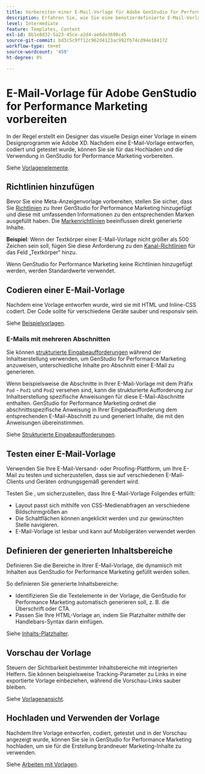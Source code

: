 ```yaml
---
title: Vorbereiten einer E-Mail-Vorlage für Adobe GenStudio for Performance Marketing
description: Erfahren Sie, wie Sie eine benutzerdefinierte E-Mail-Vorlage für Adobe GenStudio for Performance Marketing erstellen.
level: Intermediate
feature: Templates, Content
exl-id: 8b1e8d32-5a23-45ce-a2d4-ae6de3698c45
source-git-commit: bd3c5c9ff12c962d4123ac992fb74cd94e184172
workflow-type: tm+mt
source-wordcount: '459'
ht-degree: 0%

---
```


# E-Mail-Vorlage für Adobe GenStudio for Performance Marketing vorbereiten

In der Regel erstellt ein Designer das visuelle Design einer Vorlage in einem Designprogramm wie Adobe XD. Nachdem eine E-Mail-Vorlage entworfen, codiert und getestet wurde, können Sie sie für das Hochladen und die Verwendung in GenStudio for Performance Marketing vorbereiten.

Siehe [Vorlagenelemente](use-templates.md#template-elements).

## Richtlinien hinzufügen

Bevor Sie eine Meta-Anzeigenvorlage vorbereiten, stellen Sie sicher, dass Sie [Richtlinien](/help/user-guide/guidelines/overview.md) zu Ihrer GenStudio for Performance Marketing hinzugefügt und diese mit umfassenden Informationen zu den entsprechenden Marken ausgefüllt haben. Die [Markenrichtlinien](/help/user-guide/guidelines/brands.md) beeinflussen direkt generierte Inhalte.

**Beispiel**: Wenn der Textkörper einer E-Mail-Vorlage nicht größer als 500 Zeichen sein soll, fügen Sie diese Anforderung zu den [Kanal-Richtlinien](/help/user-guide/guidelines/brands.md#channel-guidelines) für das Feld „Textkörper“ hinzu.

Wenn GenStudio for Performance Marketing keine Richtlinien hinzugefügt werden, werden Standardwerte verwendet.

## Codieren einer E-Mail-Vorlage

Nachdem eine Vorlage entworfen wurde, wird sie mit HTML und Inline-CSS codiert. Der Code sollte für verschiedene Geräte sauber und responsiv sein.

Siehe [Beispielvorlagen](/help/user-guide/content/customize-template.md#template-examples).

### E-Mails mit mehreren Abschnitten

Sie können [strukturierte Eingabeaufforderungen](/help/user-guide/effective-prompts.md#structured-prompts) während der Inhaltserstellung verwenden, um GenStudio for Performance Marketing anzuweisen, unterschiedliche Inhalte pro Abschnitt einer E-Mail zu generieren.

Wenn beispielsweise die Abschnitte in Ihrer E-Mail-Vorlage mit dem Präfix `Pod` - `Pod1` und `Pod2` versehen sind, kann die strukturierte Aufforderung zur Inhaltserstellung spezifische Anweisungen für diese E-Mail-Abschnitte enthalten. GenStudio for Performance Marketing ordnet die abschnittsspezifische Anweisung in Ihrer Eingabeaufforderung dem entsprechenden E-Mail-Abschnitt zu und generiert Inhalte, die mit den Anweisungen übereinstimmen.

Siehe [Strukturierte Eingabeaufforderungen](/help/user-guide/effective-prompts.md#structured-prompts).

## Testen einer E-Mail-Vorlage

Verwenden Sie Ihre E-Mail-Versand- oder Proofing-Plattform, um Ihre E-Mail zu testen und sicherzustellen, dass sie auf verschiedenen E-Mail-Clients und Geräten ordnungsgemäß gerendert wird.

Testen Sie , um sicherzustellen, dass Ihre E-Mail-Vorlage Folgendes erfüllt:

* Layout passt sich mithilfe von CSS-Medienabfragen an verschiedene Bildschirmgrößen an
* Die Schaltflächen können angeklickt werden und zur gewünschten Stelle navigieren.
* E-Mail-Vorlage ist lesbar und kann auf Mobilgeräten verwendet werden

## Definieren der generierten Inhaltsbereiche

Definieren Sie die Bereiche in Ihrer E-Mail-Vorlage, die dynamisch mit Inhalten aus GenStudio for Performance Marketing gefüllt werden sollen.

So definieren Sie generierte Inhaltsbereiche:

* Identifizieren Sie die Textelemente in der Vorlage, die GenStudio for Performance Marketing automatisch generieren soll, z. B. die Überschrift oder CTA.
* Passen Sie Ihre HTML-Vorlage an, indem Sie Platzhalter mithilfe der Handlebars-Syntax darin einfügen.

Siehe [Inhalts-Platzhalter](/help/user-guide/content/customize-template.md#content-placeholders).

## Vorschau der Vorlage

Steuern der Sichtbarkeit bestimmter Inhaltsbereiche mit integrierten Helfern. Sie können beispielsweise Tracking-Parameter zu Links in eine exportierte Vorlage einbeziehen, während die Vorschau-Links sauber bleiben.

Siehe [Vorlagenansicht](/help/user-guide/content/customize-template.md#template-preview).

## Hochladen und Verwenden der Vorlage

Nachdem Ihre Vorlage entworfen, codiert, getestet und in der Vorschau angezeigt wurde, können Sie sie in GenStudio for Performance Marketing hochladen, um sie für die Erstellung brandneuer Marketing-Inhalte zu verwenden.

Siehe [Arbeiten mit Vorlagen](use-templates.md).
